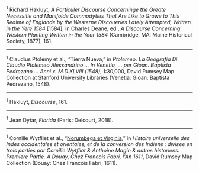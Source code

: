 <sup>1</sup> Richard Hakluyt, _A Particuler Discourse Concerninge the Greate Necessitie and Manifolde Commodyties That Are Like to Growe to This Realme of Englande by the Westerne Discoueries Lately Attempted, Written in the Yere 1584_ [1584], in Charles Deane, ed., _A Discourse Concerning Western Planting Written in the Year 1584_ (Cambridge, MA: Maine Historical Society, 1877), 161.

---

<sup>1</sup> Claudius Ptolemy et al., “Tierra Nueva,” in _Ptolemeo. La Geografia Di Claudio Ptolemeo Alessandrino    ... In Venetia, ... per Gioan. Baptista Pedrezano ... Anni x. M.D.XLVIII (1548)_, 1:30,000, David Rumsey Map Collection at Stanford University Libraries (Venetia: Gioan. Baptista Pedrezano, 1548).

---

<sup>1</sup> Hakluyt, _Discourse_, 161.

---

<sup>1</sup> Jean Dytar, _Florida_ (Paris: Delcourt, 2018).

---

<sup>1</sup> Cornille Wytfliet et al., “[Norumbega et Virginia](https://www.davidrumsey.com/luna/servlet/detail/RUMSEY~8~1~296158~90067645:Norumbega-et-Virginia),” in _Histoire universelle des Indes occidentales et orientales, et de la conversion des Indiens : divisee en trois parties par Cornille Wytfliet & Anthoine Magin & autres historiens. Premiere Partie. A Douay, Chez Francois Fabri, l'An 1611_, David Rumsey Map Collection (Douay: Chez Francois Fabri, 1611).
